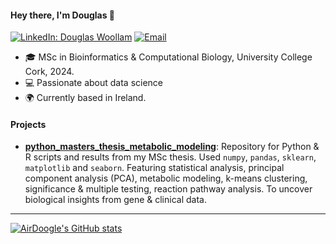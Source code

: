 #### Hey there, I'm Douglas 👋

[![LinkedIn: Douglas Woollam](https://img.shields.io/badge/LinkedIn-Douglas%20Woollam-blue?style=flat-square&logo=Linkedin&logoColor=white&link=https://www.linkedin.com/in/douglas-woollam-0a99201ab/)](https://www.linkedin.com/in/douglas-woollam-0a99201ab/)
[![Email](https://img.shields.io/badge/Email-douglaswoollam%40gmail.com-blue?style=flat&logo=gmail&logoColor=white)](mailto:douglaswoollam@gmail.com)
<!--[![Kaggle Badge](https://img.shields.io/badge/-airdoogle-teal?style=flat&logo=kaggle&logoColor=deepblue&link=https://www.kaggle.com/airdoogle)](https://www.kaggle.com/airdoogle)
![Profile views](https://komarev.com/ghpvc/?username=DouglasWoollam) -->




- 🎓 MSc in Bioinformatics & Computational Biology, University College Cork, 2024.
- 💻 Passionate about data science
- 🌍 Currently based in Ireland.

#### Projects

- [**python_masters_thesis_metabolic_modeling**](https://github.com/AirDoogle/python_masters_thesis_metabolic_modeling): Repository for Python & R scripts and results from my MSc thesis. Used ```numpy```, ```pandas```, ```sklearn```, ```matplotlib``` and ```seaborn```. Featuring statistical analysis, principal component analysis (PCA), metabolic modeling, k-means clustering, significance & multiple testing, reaction pathway analysis. To uncover biological insights from gene & clinical data.

---

[![AirDoogle's GitHub stats](https://github-readme-stats.vercel.app/api?username=AirDoogle)](https://github.com/anuraghazra/github-readme-stats)




<!--
**AirDoogle/AirDoogle** is a ✨ _special_ ✨ repository because its `README.md` (this file) appears on your GitHub profile.

Here are some ideas to get you started:

- 🔭 I’m currently working on ...
- 🌱 I’m currently learning ...
- 👯 I’m looking to collaborate on ...
- 🤔 I’m looking for help with ...
- 💬 Ask me about ...
- 📫 How to reach me: ...
- 😄 Pronouns: ...
- ⚡ Fun fact: ...
-->
